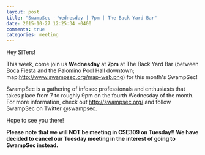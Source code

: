 ```yaml
---
layout: post
title: "SwampSec - Wednesday | 7pm | The Back Yard Bar"
date: 2015-10-27 12:25:34 -0400
comments: true
categories: meeting
---
```


Hey SITers!

This week, come join us **Wednesday** at **7pm** at The Back Yard Bar (between Boca Fiesta and the Palomino Pool Hall downtown; map:http://www.swampsec.org/map-web.png) for this month's SwampSec!

<!-- MORE -->

SwampSec is a gathering of infosec professionals and enthusiasts that takes place from 7 to roughly 9pm on the fourth Wednesday of the month. For more information, check out http://swampsec.org/ and follow SwampSec on Twitter @swampsec.

Hope to see you there!

__Please note that we will NOT be meeting in CSE309 on Tuesday!! We have decided to cancel our Tuesday meeting in the interest of going to SwampSec instead.__
